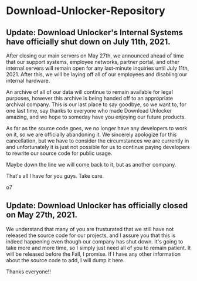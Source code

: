 # Download-Unlocker-Repository

## Update: Download Unlocker's Internal Systems have officially shut down on July 11th, 2021.
After closing our main servers on May 27th, we announced ahead of time that our support systems, employee networks, partner portal, and other internal servers will remain open for any last-minute inquiries until July 11th, 2021. After this, we will be laying off all of our employees and disabling our internal hardware.

An archive of all of our data will continue to remain available for legal purposes, however this archive is being handed off to an appropriate archival company. This is our last place to say goodbye, so we want to, for one last time, say thanks to everyone who made Download Unlocker amazing, and we hope to someday have you enjoying our future products.

As far as the source code goes, we no longer have any developers to work on it, so we are officially abandoning it. We sincerely apologize for this cancellation, but we have to consider the circumstances we are currently in and unfortunately it is just not possible for us to continue paying developers to rewrite our source code for public usage.

Maybe down the line we will come back to it, but as another company.

That's all I have for you guys. Take care.

o7

## Update: Download Unlocker has officially closed on May 27th, 2021.
We understand that many of you are frusturated that we still have not released the source code for our projects, and I assure you that this is indeed happening even though our company has shut down. It's going to take more and more time, so I simply just need all of you to remain patient. It will be released before the Fall, I promise.
If I have any other information about the source code to add, I will dump it here.

Thanks everyone!!
